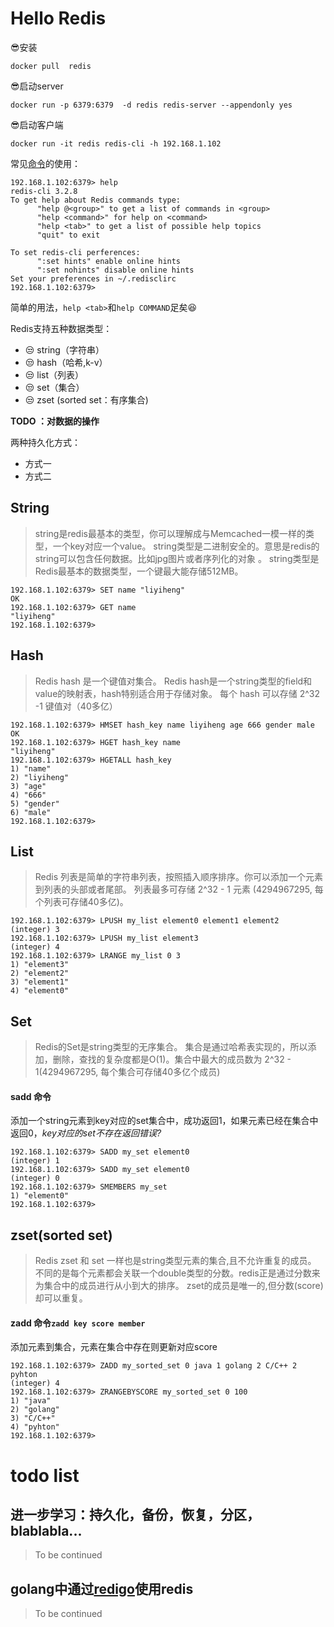 # Hello Redis

😎安装
```
docker pull  redis
```
😎启动server
```
docker run -p 6379:6379  -d redis redis-server --appendonly yes
```
😎启动客户端
```
docker run -it redis redis-cli -h 192.168.1.102
```
常见[命令](https://redis.io/commands)的使用：
```
192.168.1.102:6379> help
redis-cli 3.2.8
To get help about Redis commands type:
      "help @<group>" to get a list of commands in <group>
      "help <command>" for help on <command>
      "help <tab>" to get a list of possible help topics
      "quit" to exit

To set redis-cli perferences:
      ":set hints" enable online hints
      ":set nohints" disable online hints
Set your preferences in ~/.redisclirc
192.168.1.102:6379> 
```
简单的用法，`help <tab>`和`help COMMAND`足矣😆

Redis支持五种数据类型：
- 😒 string（字符串）
- 😒 hash（哈希,k-v）
- 😒 list（列表）
- 😒 set（集合）
- 😒 zset (sorted set：有序集合)

**TODO ：对数据的操作**

两种持久化方式：
- 方式一
- 方式二

## String 
>string是redis最基本的类型，你可以理解成与Memcached一模一样的类型，一个key对应一个value。
string类型是二进制安全的。意思是redis的string可以包含任何数据。比如jpg图片或者序列化的对象 。
string类型是Redis最基本的数据类型，一个键最大能存储512MB。

```
192.168.1.102:6379> SET name "liyiheng"
OK
192.168.1.102:6379> GET name
"liyiheng"
192.168.1.102:6379> 
```
## Hash
>Redis hash 是一个键值对集合。
Redis hash是一个string类型的field和value的映射表，hash特别适合用于存储对象。
每个 hash 可以存储 2^32 -1 键值对（40多亿）

```
192.168.1.102:6379> HMSET hash_key name liyiheng age 666 gender male
OK
192.168.1.102:6379> HGET hash_key name
"liyiheng"
192.168.1.102:6379> HGETALL hash_key
1) "name"
2) "liyiheng"
3) "age"
4) "666"
5) "gender"
6) "male"
192.168.1.102:6379> 
```
## List
>Redis 列表是简单的字符串列表，按照插入顺序排序。你可以添加一个元素到列表的头部或者尾部。
列表最多可存储 2^32 - 1 元素 (4294967295, 每个列表可存储40多亿)。

```
192.168.1.102:6379> LPUSH my_list element0 element1 element2
(integer) 3
192.168.1.102:6379> LPUSH my_list element3
(integer) 4
192.168.1.102:6379> LRANGE my_list 0 3
1) "element3"
2) "element2"
3) "element1"
4) "element0"
```

## Set
>Redis的Set是string类型的无序集合。
集合是通过哈希表实现的，所以添加，删除，查找的复杂度都是O(1)。集合中最大的成员数为 2^32 - 1(4294967295, 每个集合可存储40多亿个成员)
#### sadd 命令
添加一个string元素到key对应的set集合中，成功返回1，如果元素已经在集合中返回0，*key对应的set不存在返回错误?*
```
192.168.1.102:6379> SADD my_set element0
(integer) 1
192.168.1.102:6379> SADD my_set element0
(integer) 0
192.168.1.102:6379> SMEMBERS my_set
1) "element0"
192.168.1.102:6379> 
```
## zset(sorted set)
>Redis zset 和 set 一样也是string类型元素的集合,且不允许重复的成员。
不同的是每个元素都会关联一个double类型的分数。redis正是通过分数来为集合中的成员进行从小到大的排序。
zset的成员是唯一的,但分数(score)却可以重复。
#### zadd 命令`zadd key score member`
添加元素到集合，元素在集合中存在则更新对应score
```
192.168.1.102:6379> ZADD my_sorted_set 0 java 1 golang 2 C/C++ 2 pyhton  
(integer) 4
192.168.1.102:6379> ZRANGEBYSCORE my_sorted_set 0 100
1) "java"
2) "golang"
3) "C/C++"
4) "pyhton"
192.168.1.102:6379> 
```
# todo list
## 进一步学习：持久化，备份，恢复，分区，blablabla...  
> To be continued

## golang中通过[redigo](https://github.com/garyburd/redigo)使用redis
> To be continued

